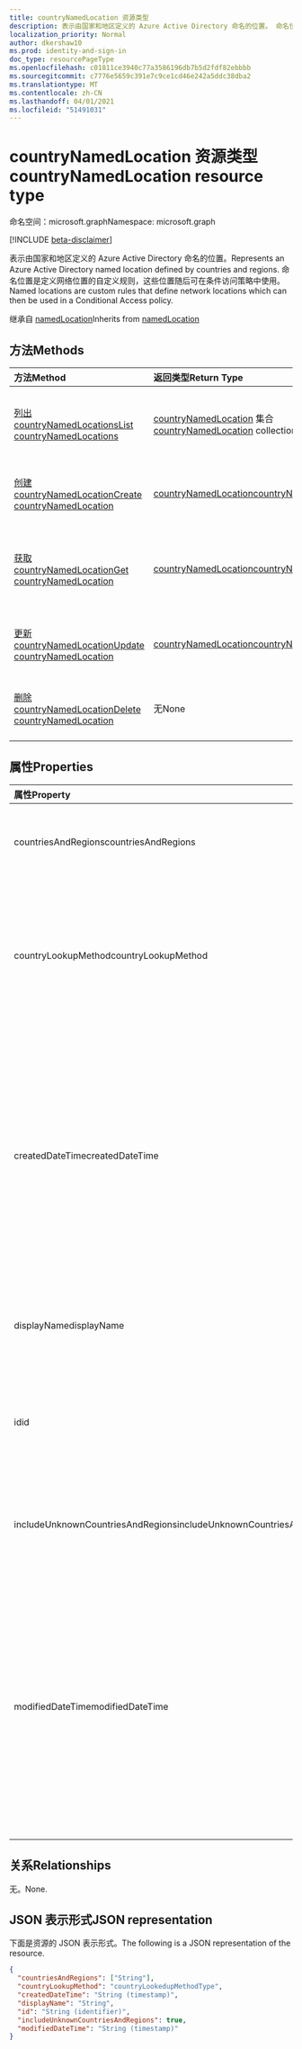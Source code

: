 ```yaml
---
title: countryNamedLocation 资源类型
description: 表示由国家和地区定义的 Azure Active Directory 命名的位置。 命名位置是定义网络位置的自定义规则，这些位置随后可在条件访问策略中使用。
localization_priority: Normal
author: dkershaw10
ms.prod: identity-and-sign-in
doc_type: resourcePageType
ms.openlocfilehash: c01811ce3940c77a3586196db7b5d2fdf82ebbbb
ms.sourcegitcommit: c7776e5659c391e7c9ce1cd46e242a5ddc38dba2
ms.translationtype: MT
ms.contentlocale: zh-CN
ms.lasthandoff: 04/01/2021
ms.locfileid: "51491031"
---
```

# <a name="countrynamedlocation-resource-type"></a><span data-ttu-id="7b427-104">countryNamedLocation 资源类型</span><span class="sxs-lookup"><span data-stu-id="7b427-104">countryNamedLocation resource type</span></span>

<span data-ttu-id="7b427-105">命名空间：microsoft.graph</span><span class="sxs-lookup"><span data-stu-id="7b427-105">Namespace: microsoft.graph</span></span>

[!INCLUDE [beta-disclaimer](../../includes/beta-disclaimer.md)]

<span data-ttu-id="7b427-106">表示由国家和地区定义的 Azure Active Directory 命名的位置。</span><span class="sxs-lookup"><span data-stu-id="7b427-106">Represents an Azure Active Directory named location defined by countries and regions.</span></span> <span data-ttu-id="7b427-107">命名位置是定义网络位置的自定义规则，这些位置随后可在条件访问策略中使用。</span><span class="sxs-lookup"><span data-stu-id="7b427-107">Named locations are custom rules that define network locations which can then be used in a Conditional Access policy.</span></span>

<span data-ttu-id="7b427-108">继承自 [namedLocation](../resources/namedLocation.md)</span><span class="sxs-lookup"><span data-stu-id="7b427-108">Inherits from [namedLocation](../resources/namedLocation.md)</span></span>

## <a name="methods"></a><span data-ttu-id="7b427-109">方法</span><span class="sxs-lookup"><span data-stu-id="7b427-109">Methods</span></span>

| <span data-ttu-id="7b427-110">方法</span><span class="sxs-lookup"><span data-stu-id="7b427-110">Method</span></span>       | <span data-ttu-id="7b427-111">返回类型</span><span class="sxs-lookup"><span data-stu-id="7b427-111">Return Type</span></span> | <span data-ttu-id="7b427-112">说明</span><span class="sxs-lookup"><span data-stu-id="7b427-112">Description</span></span> |
|:-------------|:------------|:------------|
| [<span data-ttu-id="7b427-113">列出 countryNamedLocations</span><span class="sxs-lookup"><span data-stu-id="7b427-113">List countryNamedLocations</span></span>](../api/conditionalaccessroot-list-namedlocations.md) | <span data-ttu-id="7b427-114">[countryNamedLocation](countryNamedLocation.md) 集合</span><span class="sxs-lookup"><span data-stu-id="7b427-114">[countryNamedLocation](countryNamedLocation.md) collection</span></span> | <span data-ttu-id="7b427-115">获取 **组织的所有 countryNamedLocation** 对象。</span><span class="sxs-lookup"><span data-stu-id="7b427-115">Get all the **countryNamedLocation** objects in the organization.</span></span> |
| [<span data-ttu-id="7b427-116">创建 countryNamedLocation</span><span class="sxs-lookup"><span data-stu-id="7b427-116">Create countryNamedLocation</span></span>](../api/conditionalaccessroot-post-namedlocations.md) | [<span data-ttu-id="7b427-117">countryNamedLocation</span><span class="sxs-lookup"><span data-stu-id="7b427-117">countryNamedLocation</span></span>](countryNamedLocation.md) | <span data-ttu-id="7b427-118">创建新的 **countryNamedLocation** 对象。</span><span class="sxs-lookup"><span data-stu-id="7b427-118">Create a new **countryNamedLocation** object.</span></span> |
| [<span data-ttu-id="7b427-119">获取 countryNamedLocation</span><span class="sxs-lookup"><span data-stu-id="7b427-119">Get countryNamedLocation</span></span>](../api/countrynamedlocation-get.md) | [<span data-ttu-id="7b427-120">countryNamedLocation</span><span class="sxs-lookup"><span data-stu-id="7b427-120">countryNamedLocation</span></span>](countrynamedlocation.md) | <span data-ttu-id="7b427-121">读取 **countryNamedLocation** 对象的属性和关系。</span><span class="sxs-lookup"><span data-stu-id="7b427-121">Read the properties and relationships of a **countryNamedLocation** object.</span></span> |
| [<span data-ttu-id="7b427-122">更新 countryNamedLocation</span><span class="sxs-lookup"><span data-stu-id="7b427-122">Update countryNamedLocation</span></span>](../api/countrynamedlocation-update.md) | [<span data-ttu-id="7b427-123">countryNamedLocation</span><span class="sxs-lookup"><span data-stu-id="7b427-123">countryNamedLocation</span></span>](countrynamedlocation.md) | <span data-ttu-id="7b427-124">更新 **countryNamedLocation** 对象。</span><span class="sxs-lookup"><span data-stu-id="7b427-124">Update a **countryNamedLocation** object.</span></span> |
| [<span data-ttu-id="7b427-125">删除 countryNamedLocation</span><span class="sxs-lookup"><span data-stu-id="7b427-125">Delete countryNamedLocation</span></span>](../api/countrynamedlocation-delete.md) | <span data-ttu-id="7b427-126">无</span><span class="sxs-lookup"><span data-stu-id="7b427-126">None</span></span> | <span data-ttu-id="7b427-127">删除 **countryNamedLocation** 对象。</span><span class="sxs-lookup"><span data-stu-id="7b427-127">Delete a **countryNamedLocation** object.</span></span> |

## <a name="properties"></a><span data-ttu-id="7b427-128">属性</span><span class="sxs-lookup"><span data-stu-id="7b427-128">Properties</span></span>

| <span data-ttu-id="7b427-129">属性</span><span class="sxs-lookup"><span data-stu-id="7b427-129">Property</span></span>     | <span data-ttu-id="7b427-130">类型</span><span class="sxs-lookup"><span data-stu-id="7b427-130">Type</span></span>        | <span data-ttu-id="7b427-131">说明</span><span class="sxs-lookup"><span data-stu-id="7b427-131">Description</span></span> |
|:-------------|:------------|:------------|
|<span data-ttu-id="7b427-132">countriesAndRegions</span><span class="sxs-lookup"><span data-stu-id="7b427-132">countriesAndRegions</span></span>|<span data-ttu-id="7b427-133">字符串集合</span><span class="sxs-lookup"><span data-stu-id="7b427-133">String collection</span></span>|<span data-ttu-id="7b427-134">ISO 3166-2 指定的两字母格式的国家/地区列表。</span><span class="sxs-lookup"><span data-stu-id="7b427-134">List of countries and/or regions in two-letter format specified by ISO 3166-2.</span></span>|
|<span data-ttu-id="7b427-135">countryLookupMethod</span><span class="sxs-lookup"><span data-stu-id="7b427-135">countryLookupMethod</span></span>|<span data-ttu-id="7b427-136">countryLookupMethodType</span><span class="sxs-lookup"><span data-stu-id="7b427-136">countryLookupMethodType</span></span>|<span data-ttu-id="7b427-137">确定用于确定用户所在的国家/地区的方法。</span><span class="sxs-lookup"><span data-stu-id="7b427-137">Determines what method is used to decide which country the user is located in.</span></span> <span data-ttu-id="7b427-138">可能的值为 `clientIpAddress` 和 `authenticatorAppGps`。</span><span class="sxs-lookup"><span data-stu-id="7b427-138">Possible values are `clientIpAddress` and `authenticatorAppGps`.</span></span>|
|<span data-ttu-id="7b427-139">createdDateTime</span><span class="sxs-lookup"><span data-stu-id="7b427-139">createdDateTime</span></span>|<span data-ttu-id="7b427-140">DateTimeOffset</span><span class="sxs-lookup"><span data-stu-id="7b427-140">DateTimeOffset</span></span>|<span data-ttu-id="7b427-141">时间戳类型表示使用 ISO 8601 格式的位置的创建日期和时间，并且始终采用 UTC 时间。</span><span class="sxs-lookup"><span data-stu-id="7b427-141">The Timestamp type represents creation date and time of the location using ISO 8601 format and is always in UTC time.</span></span> <span data-ttu-id="7b427-142">例如，2014 年 1 月 1 日午夜 UTC 为 `2014-01-01T00:00:00Z`。</span><span class="sxs-lookup"><span data-stu-id="7b427-142">For example, midnight UTC on Jan 1, 2014 is `2014-01-01T00:00:00Z`.</span></span> <span data-ttu-id="7b427-143">只读。</span><span class="sxs-lookup"><span data-stu-id="7b427-143">Read-only.</span></span> <span data-ttu-id="7b427-144">继承自 [namedLocation](../resources/namedLocation.md)。</span><span class="sxs-lookup"><span data-stu-id="7b427-144">Inherited from [namedLocation](../resources/namedLocation.md).</span></span>|
|<span data-ttu-id="7b427-145">displayName</span><span class="sxs-lookup"><span data-stu-id="7b427-145">displayName</span></span>|<span data-ttu-id="7b427-146">String</span><span class="sxs-lookup"><span data-stu-id="7b427-146">String</span></span>|<span data-ttu-id="7b427-147">位置的可读名称。</span><span class="sxs-lookup"><span data-stu-id="7b427-147">Human-readable name of the location.</span></span> <span data-ttu-id="7b427-148">继承自 [namedLocation](../resources/namedLocation.md)。</span><span class="sxs-lookup"><span data-stu-id="7b427-148">Inherited from [namedLocation](../resources/namedLocation.md).</span></span>|
|<span data-ttu-id="7b427-149">id</span><span class="sxs-lookup"><span data-stu-id="7b427-149">id</span></span>|<span data-ttu-id="7b427-150">String</span><span class="sxs-lookup"><span data-stu-id="7b427-150">String</span></span>|<span data-ttu-id="7b427-151">namedLocation 对象的标识符。</span><span class="sxs-lookup"><span data-stu-id="7b427-151">Identifier of a namedLocation object.</span></span> <span data-ttu-id="7b427-152">只读。</span><span class="sxs-lookup"><span data-stu-id="7b427-152">Read-only.</span></span> <span data-ttu-id="7b427-153">继承自 [namedLocation](../resources/namedLocation.md)。</span><span class="sxs-lookup"><span data-stu-id="7b427-153">Inherited from [namedLocation](../resources/namedLocation.md).</span></span>|
|<span data-ttu-id="7b427-154">includeUnknownCountriesAndRegions</span><span class="sxs-lookup"><span data-stu-id="7b427-154">includeUnknownCountriesAndRegions</span></span>|<span data-ttu-id="7b427-155">布尔</span><span class="sxs-lookup"><span data-stu-id="7b427-155">Boolean</span></span>|<span data-ttu-id="7b427-156">如此 如果未映射到国家/地区或地区的 IP 地址应包含在命名的位置。</span><span class="sxs-lookup"><span data-stu-id="7b427-156">True if IP addresses that don't map to a country or region should be included in the named location.</span></span>|
|<span data-ttu-id="7b427-157">modifiedDateTime</span><span class="sxs-lookup"><span data-stu-id="7b427-157">modifiedDateTime</span></span>|<span data-ttu-id="7b427-158">DateTimeOffset</span><span class="sxs-lookup"><span data-stu-id="7b427-158">DateTimeOffset</span></span>|<span data-ttu-id="7b427-159">时间戳类型表示使用 ISO 8601 格式的位置的上次修改日期和时间，并且始终采用 UTC 时间。</span><span class="sxs-lookup"><span data-stu-id="7b427-159">The Timestamp type represents last modified date and time of the location using ISO 8601 format and is always in UTC time.</span></span> <span data-ttu-id="7b427-160">例如，2014 年 1 月 1 日午夜 UTC 为 `2014-01-01T00:00:00Z`。</span><span class="sxs-lookup"><span data-stu-id="7b427-160">For example, midnight UTC on Jan 1, 2014 is `2014-01-01T00:00:00Z`.</span></span> <span data-ttu-id="7b427-161">只读。</span><span class="sxs-lookup"><span data-stu-id="7b427-161">Read-only.</span></span> <span data-ttu-id="7b427-162">继承自 [namedLocation](../resources/namedLocation.md)。</span><span class="sxs-lookup"><span data-stu-id="7b427-162">Inherited from [namedLocation](../resources/namedLocation.md).</span></span>|


## <a name="relationships"></a><span data-ttu-id="7b427-163">关系</span><span class="sxs-lookup"><span data-stu-id="7b427-163">Relationships</span></span>

<span data-ttu-id="7b427-164">无。</span><span class="sxs-lookup"><span data-stu-id="7b427-164">None.</span></span>

## <a name="json-representation"></a><span data-ttu-id="7b427-165">JSON 表示形式</span><span class="sxs-lookup"><span data-stu-id="7b427-165">JSON representation</span></span>

<span data-ttu-id="7b427-166">下面是资源的 JSON 表示形式。</span><span class="sxs-lookup"><span data-stu-id="7b427-166">The following is a JSON representation of the resource.</span></span>

<!-- {
  "blockType": "resource",
  "optionalProperties": [

  ],
  "@odata.type": "microsoft.graph.countryNamedLocation"
}-->

```json
{
  "countriesAndRegions": ["String"],
  "countryLookupMethod": "countryLookedupMethodType",
  "createdDateTime": "String (timestamp)",
  "displayName": "String",
  "id": "String (identifier)",
  "includeUnknownCountriesAndRegions": true,
  "modifiedDateTime": "String (timestamp)"
}
```

<!-- uuid: 16cd6b66-4b1a-43a1-adaf-3a886856ed98
2019-02-04 14:57:30 UTC -->
<!-- {
  "type": "#page.annotation",
  "description": "countryNamedLocation resource",
  "keywords": "",
  "section": "documentation",
  "tocPath": ""
}-->


